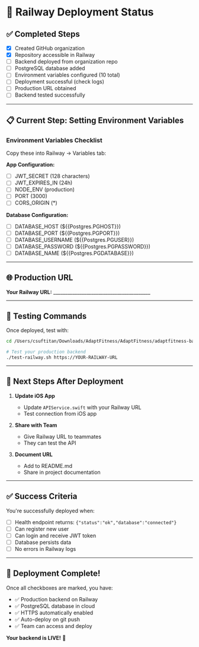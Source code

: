 # 🚀 Railway Deployment Status

## ✅ Completed Steps

- [x] Created GitHub organization
- [x] Repository accessible in Railway
- [ ] Backend deployed from organization repo
- [ ] PostgreSQL database added
- [ ] Environment variables configured (10 total)
- [ ] Deployment successful (check logs)
- [ ] Production URL obtained
- [ ] Backend tested successfully

---

## 📋 Current Step: Setting Environment Variables

### Environment Variables Checklist

Copy these into Railway → Variables tab:

**App Configuration:**
- [ ] JWT_SECRET (128 characters)
- [ ] JWT_EXPIRES_IN (24h)
- [ ] NODE_ENV (production)
- [ ] PORT (3000)
- [ ] CORS_ORIGIN (*)

**Database Configuration:**
- [ ] DATABASE_HOST (${{Postgres.PGHOST}})
- [ ] DATABASE_PORT (${{Postgres.PGPORT}})
- [ ] DATABASE_USERNAME (${{Postgres.PGUSER}})
- [ ] DATABASE_PASSWORD (${{Postgres.PGPASSWORD}})
- [ ] DATABASE_NAME (${{Postgres.PGDATABASE}})

---

## 🌐 Production URL

**Your Railway URL:** _________________________________________

---

## 🧪 Testing Commands

Once deployed, test with:

```bash
cd /Users/csuftitan/Downloads/AdaptFitness/AdaptFitness/adaptfitness-backend

# Test your production backend
./test-railway.sh https://YOUR-RAILWAY-URL
```

---

## 📱 Next Steps After Deployment

1. **Update iOS App**
   - Update `APIService.swift` with your Railway URL
   - Test connection from iOS app

2. **Share with Team**
   - Give Railway URL to teammates
   - They can test the API

3. **Document URL**
   - Add to README.md
   - Share in project documentation

---

## ✅ Success Criteria

You're successfully deployed when:
- [ ] Health endpoint returns: `{"status":"ok","database":"connected"}`
- [ ] Can register new user
- [ ] Can login and receive JWT token
- [ ] Database persists data
- [ ] No errors in Railway logs

---

## 🎉 Deployment Complete!

Once all checkboxes are marked, you have:
- ✅ Production backend on Railway
- ✅ PostgreSQL database in cloud
- ✅ HTTPS automatically enabled
- ✅ Auto-deploy on git push
- ✅ Team can access and deploy

**Your backend is LIVE!** 🚀

